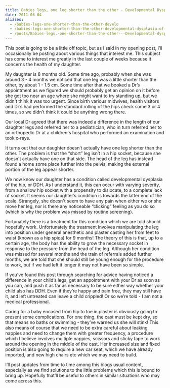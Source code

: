 ```yaml
---
title: Babies legs, one leg shorter than the other - Developmental Dysplasia of the Hip
date: 2011-06-04
aliases:
  - /babies-legs-one-shorter-than-the-other-develo
  - /babies-legs-one-shorter-than-the-other-developmental-dysplasia-of-the-hip
  - /posts/Babies-legs,-one-shorter-than-the-other---Developmental-dysplasia-of-the-hip
---
```


This post is going to be a little off topic, but as I said in my opening post, I’ll occasionally be posting about various things that interest me. This subject has come to interest me greatly in the last couple of weeks because it concerns the health of my daughter.

My daughter is 8 months old. Some time ago, probably when she was around 3 - 4 months we noticed that one leg was a little shorter than the other, by about 1 - 1.5 cm. Some time after that we booked a Dr’s appointment as we figured we should probably get an opinion on it before she got too near an age where she might want to try standing up, but we didn't think it was too urgent. Since birth various midwives, health visitors and Dr’s had performed the standard rolling of the hips check some 3 or 4 times, so we didn’t think it could be anything wrong there.

Our local Dr agreed that there was indeed a difference in the length of our daughter legs and referred her to a pediatrician, who in turn referred her to an orthopedic Dr at a children's hospital who performed an examination and took x-rays.

It turns out that our daughter doesn’t actually have one leg shorter than the other. The problem is that the “short” leg isn’t in a hip socket, because she doesn't actually have one on that side. The head of the leg has instead found a home some place further into the pelvis, making the external portion of the leg appear shorter.

We now know our daughter has a condition called developmental dysplasia of the hip, or DDH. As I understand it, this can occur with varying severity, from a shallow hip socket with a propensity to dislocate, to a complete lack of socket. It seems our daughter’s condition is towards the latter end of the scale. Strangely, she doesn't seem to have any pain when either we or she move her leg, nor is there any noticeable “clicking” feeling as you do so (which is why the problem was missed by routine screening).

Fortunately there is a treatment for this condition which we are told should hopefully work. Unfortunately the treatment involves manipulating the leg into position under general anesthetic and plaster casting her from feet to waist (known as a hip spica) for 9 months! The theory of this is that, up to a certain age, the body has the ability to grow the necessary socket in response to the pressure from the head of the leg. Although her condition was missed for several months and the train of referrals added further months, we are told that she should still be young enough for the procedure to work, but if we had left it longer it may not have been so simple.

If you’ve found this post through searching for advice having noticed a difference in your child’s legs, get an appointment with your Dr as soon as you can, and push it as far as necessary to be sure either way whether your child also has DDH. Even if they’re happy and pain free, they may still have it, and left untreated can leave a child crippled! Or so we’re told - I am not a medical professional.

Caring for a baby encased from hip to toe in plaster is obviously going to present some complications. For one thing, the cast must be kept dry, so that means no baths or swimming - they’ve warned us she will stink! This also means of course that we need to be extra careful about leaking nappies and need to change them with greater frequency, a procedure which I believe involves multiple nappies, scissors and sticky tape to work around the opening in the middle of the cast. Her increased size and fixed position is also going to require a new car seat, which we have already imported, and new high chairs etc which we may need to build.

I’ll post updates from time to time among this blogs usual content, especially as we find solutions to the little problems which this is bound to bring up. Hopefully that’ll be useful to others in similar situations who may come across this.